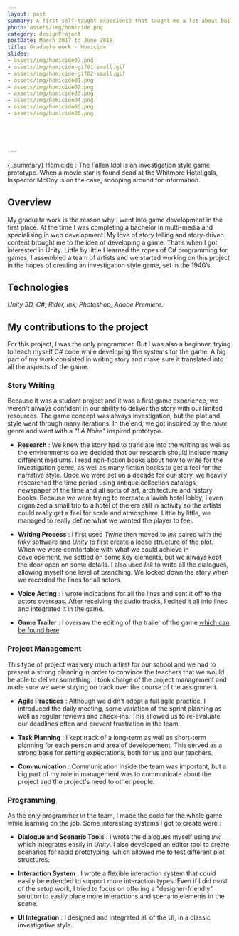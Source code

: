 ```yaml
---
layout: post
summary: A first self-taught experience that taught me a lot about building a narrative.
photo: assets/img/homicide.png
category: designProject
postDate: March 2017 to June 2018
title: Graduate work - Homicide
slides:
- assets/img/homicide07.png
- assets/img/homicide-gif01-small.gif
- assets/img/homicide-gif02-small.gif
- assets/img/homicide01.png
- assets/img/homicide02.png
- assets/img/homicide03.png
- assets/img/homicide04.png
- assets/img/homicide05.png
- assets/img/homicide06.png





---
```

{:.summary}
Homicide : The Fallen Idol is an investigation style game prototype. When a movie star is found dead at the Whitmore Hotel gala, Inspector McCoy is on the case, snooping around for information.

## Overview
My graduate work is the reason why I went into game development in the first place. At the time I was completing a bachelor in multi-media and specialising in web development. My love of story telling and story-driven content brought me to the idea of developing a game. That’s when I got interested in Unity. Little by little I learned the ropes of C# programming for games, I assembled a team of artists and we started working on this project in the hopes of creating an investigation style game, set in the 1940’s. 

## Technologies
*Unity 3D, C#, Rider, Ink, Photoshop, Adobe Premiere.*

## My contributions to the project
For this project, I was the only programmer. But I was also a beginner, trying to teach myself C# code while developing the systems for the game. A big part of my work consisted in writing story and make sure it translated into all the aspects of the game.

### Story Writing
Because it was a student project and it was a first game experience, we weren't always confident in our ability to deliver the story with our limited resources. The game concept was always investigation, but the plot and style went through many iterations. In the end, we got inspired by the *noire* genre and went with a *"LA Noire"* inspired prototype.

* **Research** : We knew the story had to translate into the writing as well as the environments so we decided that our research should include many different mediums. I read non-fiction books about how to write for the investigation genre, as well as many fiction books to get a feel for the narrative style. Once we were set on a decade for our story, we heavily researched the time period using antique collection catalogs, newspaper of the time and all sorts of art, architecture and history books. Because we were trying to recreate a lavish hotel lobby, I even organized a small trip to a hotel of the era still in activity so the artists could really get a feel for scale and atmosphere. Little by little, we managed to really define what we wanted the player to feel.

* **Writing Process** : I first used *Twine* then moved to *Ink* paired with the *Inky* software and *Unity* to first create a loose structure of the plot. When we were comfortable with what we could achieve in developement, we settled on some key elements, but we always kept the door open on some details. I also used *Ink* to write all the dialogues, allowing myself one level of branching. We locked down the story when we recorded the lines for all actors.

* **Voice Acting** : I wrote indications for all the lines and sent it off to the actors overseas. After receiving the audio tracks, I edited it all into lines and integrated it in the game.

* **Game Trailer** : I oversaw the editing of the trailer of the game [which can be found here](https://youtu.be/3W0X8m_bzIo).


### Project Management
This type of project was very much a first for our school and we had to present a strong planning in order to convince the teachers that we would be able to deliver something. I took charge of the project management and made sure we were staying on track over the course of the assignment.

* **Agile Practices** : Although we didn't adopt a full agile practice, I introduced the daily meeting, some variation of the sprint planning as well as regular reviews and check-ins. This allowed us to re-evaluate our deadlines often and prevent frustration in the team. 

* **Task Planning** : I kept track of a long-term as well as short-term planning for each person and area of developement. This served as a strong base for setting expectations, both for us and our teachers.

* **Communication** : Communication inside the team was important, but a big part of my role in management was to communicate about the project and the project's need to other people. 

### Programming
As the only programmer in the team, I made the code for the whole game while learning on the job. Some interesting systems I got to create were : 

* **Dialogue and Scenario Tools** : I wrote the dialogues myself using *Ink* which integrates easily in *Unity*. I also developed an editor tool to create scenarios for rapid prototyping, which allowed me to test different plot structures.

* **Interaction System** : I wrote a flexible interaction system that could easily be extended to support more interaction types. Even if I did most of the setup work, I tried to focus on offering a "designer-friendly" solution to easily place more interactions and scenario elements in the scene. 

* **UI Integration** : I designed and integrated all of the UI, in a classic investigative style.